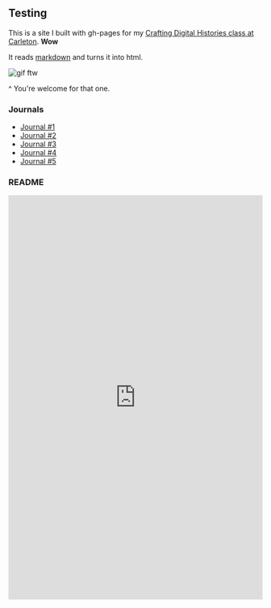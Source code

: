 ## Testing

This is a site I built with gh-pages for my [Crafting Digital Histories class at Carleton](https://carleton.ca/history/undergraduate/courses/summer-courses/hist-3814o/). **Wow**

It reads [markdown](https://www.markdownguide.org/) and turns it into html.

![gif ftw](https://media.giphy.com/media/oeGgcmHVHLVCg/giphy.gif)

^ You're welcome for that one.

### Journals 
- [Journal #1](https://github.com/kieranbing/Digi-Hist_Week-One/blob/master/journal.md)
- [Journal #2](https://github.com/kieranbing/Digi-Hist_Week-Two/blob/master/journal.md)
- [Journal #3](https://github.com/kieranbing/Digi-Hist_Week-Three/blob/master/journal.md)
- [Journal #4](https://github.com/kieranbing/Digi-History_Week-Four/blob/master/journal.md)
- [Journal #5]()

### README
<html>
<body>
<div>
<iframe src="https://kieranbing.github.io/README.md" frameborder="0" width="100%" height="800"></iframe>
</div></body>
</html>

